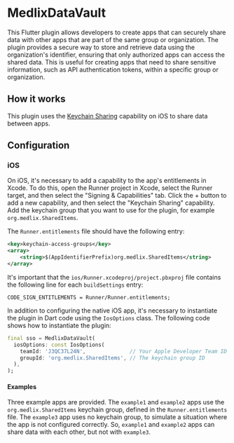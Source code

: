 # MedlixDataVault

This Flutter plugin allows developers to create apps that can securely share
data with other apps that are part of the same group or organization. The plugin
provides a secure way to store and retrieve data using the organization's
identifier, ensuring that only authorized apps can access the shared data. This
is useful for creating apps that need to share sensitive information, such as
API authentication tokens, within a specific group or organization.

## How it works

This plugin uses the [Keychain Sharing](https://developer.apple.com/documentation/security/keychain_services/keychain_items/sharing_access_to_keychain_items_among_a_collection_of_apps)
capability on iOS to share data between apps.

## Configuration

### iOS

On iOS, it's necessary to add a capability to the app's entitlements in Xcode.
To do this, open the Runner project in Xcode, select the Runner target, and then
select the "Signing & Capabilities" tab. Click the + button to add a new
capability, and then select the "Keychain Sharing" capability. Add the keychain
group that you want to use for the plugin, for example `org.medlix.SharedItems`.

The `Runner.entitlements` file should have the following entry:

```xml
<key>keychain-access-groups</key>
<array>
    <string>$(AppIdentifierPrefix)org.medlix.SharedItems</string>
</array>
```

It's important that the `ios/Runner.xcodeproj/project.pbxproj` file contains the
following line for each `buildSettings` entry:

```
CODE_SIGN_ENTITLEMENTS = Runner/Runner.entitlements;
```

In addition to configuring the native iOS app, it's necessary to instantiate the
plugin in Dart code using the `IosOptions` class. The following code shows how
to instantiate the plugin:

```dart
final sso = MedlixDataVault(
  iosOptions: const IosOptions(
    teamId: 'J3QC37L24N',              // Your Apple Developer Team ID
    groupId: 'org.medlix.SharedItems', // The keychain group ID
  ),
);
```

#### Examples

Three example apps are provided. The `example1` and `example2` apps use the
`org.medlix.SharedItems` keychain group, defined in the `Runner.entitlements`
file. The `example3` app uses no keychain group, to simulate a situation where
the app is not configured correctly. So, `example1` and `example2` apps can
share data with each other, but not with `example3`.
